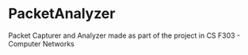 # PacketAnalyzer
Packet Capturer and Analyzer made as part of the project in CS F303 - Computer Networks
